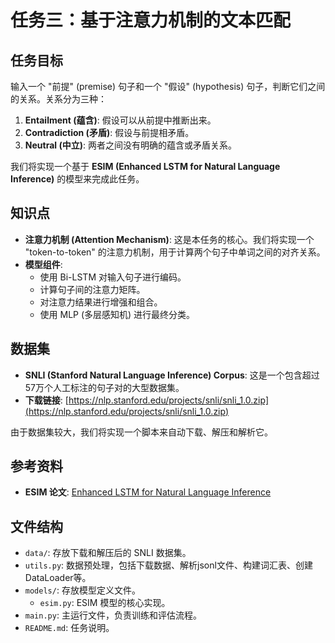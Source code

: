 # 任务三：基于注意力机制的文本匹配

## 任务目标

输入一个 "前提" (premise) 句子和一个 "假设" (hypothesis) 句子，判断它们之间的关系。关系分为三种：
1.  **Entailment (蕴含)**: 假设可以从前提中推断出来。
2.  **Contradiction (矛盾)**: 假设与前提相矛盾。
3.  **Neutral (中立)**: 两者之间没有明确的蕴含或矛盾关系。

我们将实现一个基于 **ESIM (Enhanced LSTM for Natural Language Inference)** 的模型来完成此任务。

## 知识点

-   **注意力机制 (Attention Mechanism)**: 这是本任务的核心。我们将实现一个 "token-to-token" 的注意力机制，用于计算两个句子中单词之间的对齐关系。
-   **模型组件**:
    -   使用 Bi-LSTM 对输入句子进行编码。
    -   计算句子间的注意力矩阵。
    -   对注意力结果进行增强和组合。
    -   使用 MLP (多层感知机) 进行最终分类。

## 数据集

-   **SNLI (Stanford Natural Language Inference) Corpus**: 这是一个包含超过57万个人工标注的句子对的大型数据集。
-   **下载链接**: [https://nlp.stanford.edu/projects/snli/snli_1.0.zip](https://nlp.stanford.edu/projects/snli/snli_1.0.zip)

由于数据集较大，我们将实现一个脚本来自动下载、解压和解析它。

## 参考资料

-   **ESIM 论文**: [Enhanced LSTM for Natural Language Inference](https://arxiv.org/pdf/1609.06038v3.pdf)

## 文件结构

-   `data/`: 存放下载和解压后的 SNLI 数据集。
-   `utils.py`: 数据预处理，包括下载数据、解析jsonl文件、构建词汇表、创建DataLoader等。
-   `models/`: 存放模型定义文件。
    -   `esim.py`: ESIM 模型的核心实现。
-   `main.py`: 主运行文件，负责训练和评估流程。
-   `README.md`: 任务说明。
